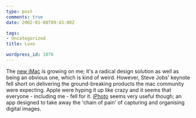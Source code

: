 ```yaml
---
type: post
comments: true
date: 2002-01-08T09:43:00Z

tags:
- Uncategorized
title: Luxo

wordpress_id: 1076
---
```


The [new iMac](http://www.apple.com/imac/) is growing on me; it's a radical design solution as well as being an obvious one, which is kind of weird. However, Steve Jobs' keynote fell short on delivering the ground-breaking products the mac community were expecting. Apple were hyping it up like crazy and it seems that everyone - including me - fell for it. [iPhoto](http://www.apple.com/iphoto) seems very useful though; an app designed to take away the 'chain of pain' of capturing and organising digital images. 
